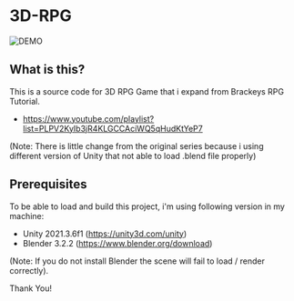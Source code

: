 # 3D-RPG

![DEMO](Screenshots/demo.gif)

What is this?
-------------
This is a source code for 3D RPG Game that i expand from Brackeys RPG Tutorial.
- https://www.youtube.com/playlist?list=PLPV2KyIb3jR4KLGCCAciWQ5qHudKtYeP7

(Note: There is little change from the original series because i using different version of Unity that not able to load .blend file properly)


Prerequisites
-------------
To be able to load and build this project, i'm using following version in my machine:
- Unity 2021.3.6f1 (https://unity3d.com/unity)
- Blender 3.2.2 (https://www.blender.org/download)

(Note: If you do not install Blender the scene will fail to load / render correctly).

Thank You!
